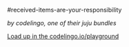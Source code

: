 #received-items-are-your-responsibility

_by codelingo, one of their juju bundles_


[Load up in the codelingo.io/playground](https://codelingo.io/playground/?repo=github.com/codelingo/hub&dir=tenets/codelingo/juju/received-items-are-your-responsibility&tenet=codelingo/juju/received-items-are-your-responsibility)
